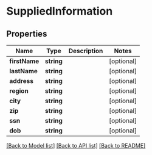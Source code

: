 # SuppliedInformation

## Properties
Name | Type | Description | Notes
------------ | ------------- | ------------- | -------------
**firstName** | **string** |  | [optional] 
**lastName** | **string** |  | [optional] 
**address** | **string** |  | [optional] 
**region** | **string** |  | [optional] 
**city** | **string** |  | [optional] 
**zip** | **string** |  | [optional] 
**ssn** | **string** |  | [optional] 
**dob** | **string** |  | [optional] 

[[Back to Model list]](../README.md#documentation-for-models) [[Back to API list]](../README.md#documentation-for-api-endpoints) [[Back to README]](../README.md)


